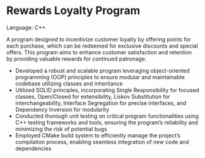 # Rewards Loyalty Program

Language: C++

A program designed to incentivize customer loyalty by offering points for each purchase, which can be redeemed for exclusive discounts and special offers. This program aims to enhance customer satisfaction and retention by providing valuable rewards for continued patronage.

- Developed a robust and scalable program leveraging object-oriented programming (OOP) principles to ensure
modular and maintainable codebase utilizing classes and inheritance
- Utilized SOLID principles, incorporating Single Responsibility for focused classes, Open/Closed for extensibility,
Liskov Substitution for interchangeability, Interface Segregation for precise interfaces, and Dependency Inversion for
modularity
- Conducted thorough unit testing on critical program functionalities using C++ testing frameworks and tools,
ensuring the program’s reliability and minimizing the risk of potential bugs
- Employed CMake build system to efficiently manage the project’s compilation process, enabling seamless
integration of new code and dependencies
